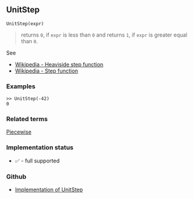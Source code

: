 ## UnitStep

```
UnitStep(expr)
```

> returns `0`, if `expr` is less than `0` and returns `1`, if `expr` is greater equal than `0`.

See
* [Wikipedia - Heaviside step function](https://en.wikipedia.org/wiki/Heaviside_step_function)  
* [Wikipedia - Step function](https://en.wikipedia.org/wiki/Step_function)

### Examples

```
>> UnitStep(-42)
0
```

### Related terms 
[Piecewise](Piecewise.md)

### Implementation status

* &#x2705; - full supported

### Github

* [Implementation of UnitStep](https://github.com/axkr/symja_android_library/blob/master/symja_android_library/matheclipse-core/src/main/java/org/matheclipse/core/builtin/PiecewiseFunctions.java#L1029) 
